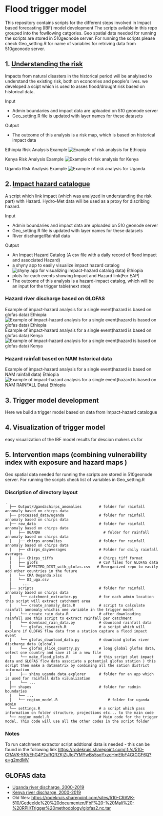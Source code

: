 # Flood trigger model
This repository contains  scripts for the different steps involved in Impact based forecasting (IBF) model development 
The scripts avilable in this repo grouped into the fowllowing catgories. Geo spatial data needed for running the scripts are stored in 510geonode server. For running the scripts please check  Geo_setting.R for name of variables for retriving data from 510geonode server.  
## 1. [Understanding the risk](https://github.com/rodekruis/Flood_impact_models/blob/master/scripts/understanding_the_risk.R)
Impacts from natural disasters in the historical period will be analyised to understand the existing risk, both on economies and people's lives. we developed a scipt which is used to asses flood/drought risk based on historical data.

Input
* Admin boundaries and impact data are uploaded on 510 geonode server
* Geo_setting.R file is updated with layer names for these datasets

Output
* The outcome of this analysis is a risk map, which is based on historical impact data 

Ethiopia Risk Analysis Example
![Example of risk analysis for Ethiopia](https://github.com/rodekruis/Flood_impact_models/blob/master/output/Ethiopia/affected_annimation.gif)
 
Kenya Risk Analysis Example
![Example of risk analysis for Kenya](https://github.com/rodekruis/Flood_impact_models/blob/master/output/Kenya/kenya_impact.gif)

Uganda Risk Analysis Example
![Example of risk analysis for Uganda](https://github.com/boukepieter/IBF-system/blob/master/trigger-model-development/flood/trigger-model/output/uganda/Uganda_impact.gif)

## 2. [Impact hazard catalogue](https://github.com/rodekruis/Flood_impact_models/blob/master/scripts/impact_hazard_catalog.R)
A script which link impact (which was analyzed in understanding the risk part) with Hazard. Hydro-Met data will be used as a             proxy for discribing hazard.

Input
* Admin boundaries and impact data are uploaded on 510 geonode server
* Geo_setting.R file is updated with layer names for these datasets
* River discharge/Rainfall data

Output
* An Impact Hazard Catalog (A csv file with a daily record of flood impact and associated Hazard) 
* a shyny app to easily visualize impact hazard catalog 
![shyny app for visualizing impact-hazard catalog data) Ethiopia](https://github.com/rodekruis/Flood_impact_models/blob/master/output/hazard_impact_catalog.PNG)
* plots for each events showing Impact and Hazard link(For EAP)
* The outcome of this analysis is a hazard-impact catalog, which will be an input for the trigger table(next step)

### Hazard river discharge based on GLOFAS
Example of impact-hazard analysis for a single event(hazard is based on glofas data) Ethiopia
![Example of impact-hazard analysis for a single event(hazard is based on glofas data) Ethiopia](https://github.com/rodekruis/Flood_impact_models/blob/master/output/hazard_impact.PNG)
Example of impact-hazard analysis for a single event(hazard is based on glofas data) Kenya
![Example of impact-hazard analysis for a single event(hazard is based on glofas data) Kenya](https://github.com/rodekruis/Flood_impact_models/blob/master/output/hazard_impact_kenya.PNG)
### Hazard rainfall based on NAM hstorical data
Example of impact-hazard analysis for a single event(hazard is based on NAM rainfall data) Ethiopia
![Example of impact-hazard analysis for a single event(hazard is based on NAM RAINFALL Data) Ethiopia](https://github.com/rodekruis/Flood_impact_models/blob/master/output/hazard_impact_ethiopia_rainfall.PNG)

## 3. Trigger model development
Here we build a trigger model based on data from Impact-hazard catalogue    
## 4. Visualization of trigger model
easy visualization of the IBF model results for descion makers ds for 
## 5. Intervention maps (combining vulnerability index with exposure and hazard maps )
Geo spatial data needed for running the scripts are stored in 510geonode server. For running the scripts check list of variables in Geo_setting.R
    
    
### Discription of directory layout

    .
      ├── Output/Ugandachirps_anomalies        # folder for rainfall annomaly based on chirps data 
      ├── processed_data/uganda                # folder for rainfall annomaly based on chirps data 
      ├── raw_data                             # folder for rainfall annomaly based on chirps data 
      │   ├── UGANDA                             # folder for rainfall annomaly based on chirps data       
      |   ├── chirps_anomalies                 # folder for rainfall annomaly based on chirps data 
      |   ├── chirps_dayaverages               # Folder for daily rainfall averages
      |   ├── Chirps_tiffs                     # Chirps tiff format 
      |   ├── glofs                            # CSV files for GLOFAS data
      |   └── AFFECTED_DIST_with_glofas.csv   # Reorganized repo to easily add other countries in the future
      |   └── CRA Oeganda.xlsx
      |   └── DI_uga.csv
      |     ...
      ├── scripts                              # folder for rainfall annomaly based on chirps data 
      |    └── catchment_extractor.py          # for each admin location this script will extract catchment area
      |    └── create_anomaly_data.R           # script to calculate rainfall annomaly whichis one variable in the trigger model
      |    └── create_rain_data.R              # after downloading rainfall use this script to extract rainfall per catchment 
      |    └── download_rain_data.py           # download rainfall data
      |    └── glofas_research.R               # a script which will explore if GLOFAS flow data from a station capture a flood impact event 
      |    └── glofas_download_data.py         # download glofas river discharge data (global)    
      |    └── glofas_slice_country.py         # loag global glofas data, select one country and save it in a new file
      |    └── make_flood_plots.R              # this script plot impact data and GLOFAS flow data associate a potential glofas station ) this script then make a datamatrix by combining all the sation district information
      |    ├── shiny_uganda_data_explorer      # folder for an app which is used for rainfall data visualization          
      |    └── ...
      ├── shapes                               # folder for radmin boundaries 
      |   └── ...
      |   └── region_model.R                       # folder for uganda admin 
      └── settings.R                           # a script which pass information on folder structure, projections etc... to the main code
      └── region_model.R                       # Main code for the trigger model. This code will use all the other codes in the script folder 
### Notes      
To run catchment extractor script addtional data is needed - this can be found in the following link https://rodekruis.sharepoint.com/:f:/s/510-CRAVK-510/EhG4P2uRQRZKjZiJlo7YMYwBs5sqYxzcHmElbF4GtCGF6Q?e=g2mdMV

## GLOFAS data
* [Uganda river discharge, 2000-2019](https://rodekruis.sharepoint.com/sites/510-CRAVK-510/Gedeelde%20%20documenten/%5BCTRY%5D%20Uganda/2-%20IBF%20FLOOD%20UGANDA/FLOOD%20INDICATORS%20ANALYSIS/GLOFAS_ANALYSIS/uga_glofas_all.nc)
* [Kenya river discharge, 2000-2019](https://rodekruis.sharepoint.com/sites/510-CRAVK-510/Gedeelde%20%20documenten/%5BCTRY%5D%20Kenya/FLOOD%20INDICATOR%20ANALYSIS/kenya_glofas_all.nc)
* Old files:
https://rodekruis.sharepoint.com/sites/510-CRAVK-510/Gedeelde%20%20documenten/FbF%20-%20Mali%20-%20RPII/Trigger%20methodology/glofas2.nc.tar
